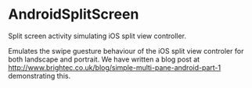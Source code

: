 AndroidSplitScreen
==================

Split screen activity simulating iOS split view controller.

Emulates the swipe guesture behaviour of the iOS split view controler for both landscape and portrait.
We have written a blog post at http://www.brightec.co.uk/blog/simple-multi-pane-android-part-1 demonstrating this.

